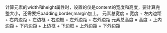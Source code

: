 计算元素的width和height属性时，设置的仅是content的宽度和高度，要计算完整大小，还需要把padding,border,margin加上。
元素总宽度 = 宽度 + 左内边距 + 右内边距 + 左边框 + 右边框 + 左外边距 + 右外边距
元素总高度 = 高度 + 上内边距 + 下内边距 + 上边框 + 下边框 + 上外边距 + 下外边距